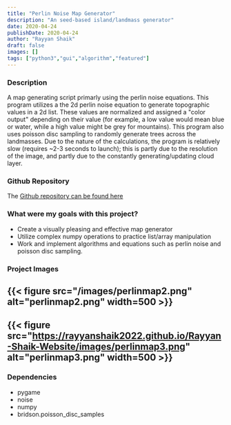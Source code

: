 ```yaml
---
title: "Perlin Noise Map Generator"
description: "An seed-based island/landmass generator"
date: 2020-04-24
publishDate: 2020-04-24
author: "Rayyan Shaik"
draft: false
images: []
tags: ["python3","gui","algorithm","featured"]
---
```


### Description
A map generating script primarly using the perlin noise equations. This program utilizes a the 2d perlin noise equation to generate topographic values in a 2d list. These values are normalized and assigned a "color output" depending on their value (for example, a low value would mean blue or water, while a high value might be grey for mountains). This program also uses poisson disc sampling to randomly generate trees across the landmasses.
Due to the nature of the calculations, the program is relatively slow (requires ~2-3 seconds to launch); this is partly due to the resolution of the image, and partly due to the constantly generating/updating cloud layer.

### Github Repository
The [Github repository can be found here](https://github.com/rayyanshaik2022/Perlin-Map-Generator)   

### What were my goals with this project?
* Create a visually pleasing and effective map generator
* Utilize complex numpy operations to practice list/array manipulation
* Work and implement algorithms and equations such as perlin noise and poisson disc sampling.


### Project Images

{{< figure src="/images/perlinmap2.png" alt="perlinmap2.png" width=500 >}}
---
{{< figure src="https://rayyanshaik2022.github.io/Rayyan-Shaik-Website/images/perlinmap3.png" alt="perlinmap3.png" width=500 >}}
---

### Dependencies
* pygame
* noise
* numpy
* bridson.poisson_disc_samples
